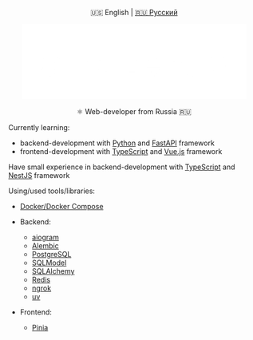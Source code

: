<div align="center">

🇺🇸 English | <a href="./README.ru.md">🇷🇺 Русский</a>

<img alt="amozebus" src="./.assets/title.png" width="450" height="150">

⚛️ Web-developer from Russia 🇷🇺

</div>


Currently learning:
- backend-development with [Python](https://python.org) and [FastAPI](https://fastapi.tiangolo.com) framework
- frontend-development with [TypeScript](https://www.typescriptlang.org) and [Vue.js](https://vuejs.org/) framework

Have small experience in backend-development with [TypeScript](https://www.typescriptlang.org) and [NestJS](https://nestjs.com) framework

Using/used tools/libraries:

- [Docker/Docker Compose](https://docker.com)

- Backend:
    - [aiogram](https://aiogram.dev)
    - [Alembic](https://alembic.sqlalchemy.org/en/latest)
    - [PostgreSQL](https://postgresql.org)
    - [SQLModel](https://sqlmodel.tiangolo.com)
    - [SQLAlchemy](https://sqlalchemy.org)
    - [Redis](https://redis.io)
    - [ngrok](https://ngrok.com)
    - [uv](https://astral.sh/uv)

- Frontend:
    - [Pinia](https://pinia.vuejs.org)
